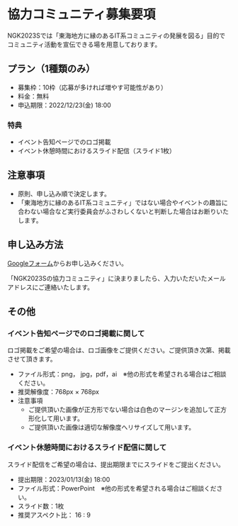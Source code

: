 # 協力コミュニティ募集要項
NGK2023Sでは「東海地方に縁のあるIT系コミュニティの発展を図る」目的でコミュニティ活動を宣伝できる場を用意しております。

## プラン（1種類のみ）
* 募集枠：10枠（応募が多ければ増やす可能性があり）
* 料金：無料
* 申込期限：2022/12/23(金) 18:00

### 特典
* イベント告知ページでのロゴ掲載
* イベント休憩時間におけるスライド配信（スライド1枚）

## 注意事項
* 原則、申し込み順で決定します。
* 「東海地方に縁のあるIT系コミュニティ」ではない場合やイベントの趣旨に合わない場合など実行委員会がふさわしくないと判断した場合はお断りいたします。

## 申し込み方法
[Googleフォーム](https://docs.google.com/forms/d/e/1FAIpQLScbjVzbh4rcjslGmeryL8I4CT5XgwveX49GRNIrPXeWBh67uQ/viewform)からお申し込みください。

「NGK2023Sの協力コミュニティ」に決まりましたら、入力いただいたメールアドレスにご連絡いたします。


## その他

### イベント告知ページでのロゴ掲載に関して
ロゴ掲載をご希望の場合は、ロゴ画像をご提供ください。ご提供頂き次第、掲載させて頂きます。

* ファイル形式：png， jpg，pdf，ai　※他の形式を希望される場合はご相談ください。
* 推奨解像度：768px × 768px
* 注意事項
    * ご提供頂いた画像が正方形でない場合は白色のマージンを追加して正方形化して用います。
    * ご提供頂いた画像は適切な解像度へリサイズして用います。

### イベント休憩時間におけるスライド配信に関して
スライド配信をご希望の場合は、提出期限までにスライドをご提出ください。

* 提出期限：2023/01/13(金) 18:00
* ファイル形式：PowerPoint　※他の形式を希望される場合はご相談ください。
* スライド数：1枚
* 推奨アスペクト比： 16 : 9

